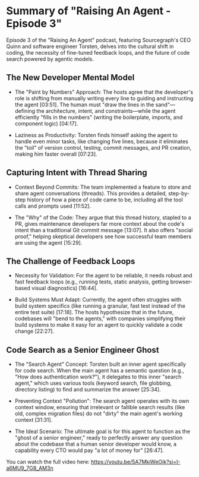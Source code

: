 # Summary of "Raising An Agent - Episode 3"

Episode 3 of the "Raising An Agent" podcast, featuring Sourcegraph's CEO Quinn and software engineer Torsten, delves into the cultural shift in coding, the necessity of fine-tuned feedback loops, and the future of code search powered by agentic models.

## The New Developer Mental Model

- The "Paint by Numbers" Approach: The hosts agree that the developer's role is shifting from manually writing every line to guiding and instructing the agent [03:51]. The human must "draw the lines in the sand"—defining the architecture, intent, and constraints—while the agent efficiently "fills in the numbers" (writing the boilerplate, imports, and component logic) [04:17].

- Laziness as Productivity: Torsten finds himself asking the agent to handle even minor tasks, like changing five lines, because it eliminates the "toil" of version control, testing, commit messages, and PR creation, making him faster overall [07:23].

## Capturing Intent with Thread Sharing

- Context Beyond Commits: The team implemented a feature to store and share agent conversations (threads). This provides a detailed, step-by-step history of how a piece of code came to be, including all the tool calls and prompts used [11:52].

- The "Why" of the Code: They argue that this thread history, stapled to a PR, gives maintenance developers far more context about the code's intent than a traditional Git commit message [13:07]. It also offers "social proof," helping skeptical developers see how successful team members are using the agent [15:29].

## The Challenge of Feedback Loops

- Necessity for Validation: For the agent to be reliable, it needs robust and fast feedback loops (e.g., running tests, static analysis, getting browser-based visual diagnostics) [16:44].

- Build Systems Must Adapt: Currently, the agent often struggles with build system specifics (like running a granular, fast test instead of the entire test suite) [17:18]. The hosts hypothesize that in the future, codebases will "bend to the agents," with companies simplifying their build systems to make it easy for an agent to quickly validate a code change [22:27].

## Code Search as a Senior Engineer Ghost

- The "Search Agent" Concept: Torsten built an inner agent specifically for code search. When the main agent has a semantic question (e.g., "How does authentication work?"), it delegates to this inner "search agent," which uses various tools (keyword search, file globbing, directory listing) to find and summarize the answer [25:34].

- Preventing Context "Pollution": The search agent operates with its own context window, ensuring that irrelevant or fallible search results (like old, complex migration files) do not "dirty" the main agent's working context [31:31].

- The Ideal Scenario: The ultimate goal is for this agent to function as the "ghost of a senior engineer," ready to perfectly answer any question about the codebase that a human senior developer would know, a capability every CTO would pay "a lot of money for" [26:47].

You can watch the full video here: <https://youtu.be/5A7MkiWeOjk?si=I-a6MU9_7G8_AM3n>
